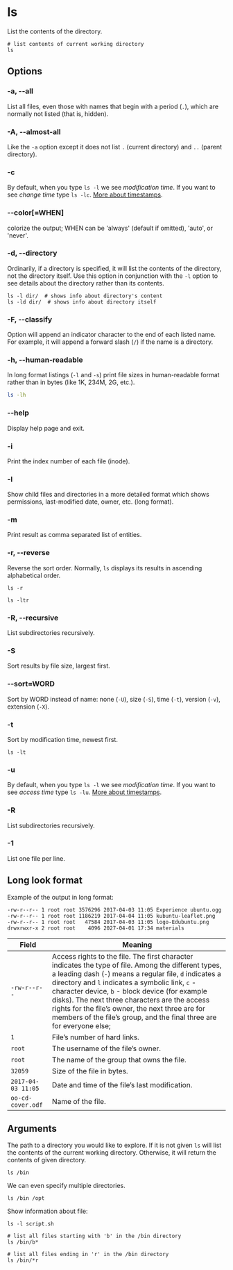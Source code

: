 # ls

List the contents of the directory.

```shell
# list contents of current working directory
ls
```

## Options

### -a, --all

List all files, even those with names that begin with a period (`.`), which are normally
not listed (that is, hidden).

### -A, --almost-all

Like the `-a` option except it does not list `.` (current directory) and `..` (parent
directory).

### -c

By default, when you type `ls -l` we see *modification time*. If you want to see
*change time* type `ls -lc`. [More about timestamps](/linux/timestamps.md).

### --color[=WHEN]

colorize the output; WHEN can be 'always' (default if omitted), 'auto', or 'never'.

### -d, --directory

Ordinarily, if a directory is specified, it will list the contents of the directory, not
the directory itself. Use this option in conjunction with the `-l` option to see details
about the directory rather than its contents.

```shell
ls -l dir/  # shows info about directory's content
ls -ld dir/  # shows info about directory itself
```

### -F, --classify

Option will append an indicator character to the end of each listed name. For example,
it will append a forward slash (`/`) if the name is a directory.

### -h, --human-readable

In long format listings (`-l` and `-s`) print file sizes in human-readable format rather
than in bytes (like 1K, 234M, 2G, etc.).

```bash
ls -lh
```

### --help

Display help page and exit.

### -i

Print the index number of each file (inode).

### -l

Show child files and directories in a more detailed format which shows permissions,
last-modified date, owner, etc. (long format).

### -m

Print result as comma separated list of entities.

### -r, --reverse

Reverse the sort order. Normally, `ls` displays its results in ascending alphabetical
order.

```
ls -r

ls -ltr
```

### -R, --recursive

List subdirectories recursively.

### -S

Sort results by file size, largest first.

### --sort=WORD

Sort by WORD instead of name: none (`-U`), size (`-S`), time (`-t`), version (`-v`),
extension (`-X`).

### -t

Sort by modification time, newest first.

```shell
ls -lt
```

### -u

By default, when you type `ls -l` we see *modification time*. If you want to see
*access time* type `ls -lu`. [More about timestamps](/linux/timestamps.md).


### -R

List subdirectories recursively.

### -1

List one file per line.

## Long look format

Example of the output in long format:

```shell
-rw-r--r-- 1 root root 3576296 2017-04-03 11:05 Experience ubuntu.ogg
-rw-r--r-- 1 root root 1186219 2017-04-04 11:05 kubuntu-leaflet.png
-rw-r--r-- 1 root root   47584 2017-04-03 11:05 logo-Edubuntu.png
drwxrwxr-x 2 root root    4096 2027-04-01 17:34 materials
```

| Field              | Meaning                                                                                                                                                                                                                                                                                                                                                                                                                                            |
|--------------------|----------------------------------------------------------------------------------------------------------------------------------------------------------------------------------------------------------------------------------------------------------------------------------------------------------------------------------------------------------------------------------------------------------------------------------------------------|
| `-rw-r--r--`       | Access rights to the file. The first character indicates the type of file. Among the different types, a leading dash (`-`) means a regular file, `d` indicates a directory and `l` indicates a symbolic link, `c` - character device, `b` - block device (for example disks). The next three characters are the access rights for the file’s owner, the next three are for members of the file’s group, and the final three are for everyone else; |
| `1`                | File’s number of hard links.                                                                                                                                                                                                                                                                                                                                                                                                                       |
| `root`             | The username of the file’s owner.                                                                                                                                                                                                                                                                                                                                                                                                                  |
| `root`             | The name of the group that owns the file.                                                                                                                                                                                                                                                                                                                                                                                                          |
| `32059`            | Size of the file in bytes.                                                                                                                                                                                                                                                                                                                                                                                                                         |
| `2017-04-03 11:05` | Date and time of the file’s last modification.                                                                                                                                                                                                                                                                                                                                                                                                     |
| `oo-cd-cover.odf` | Name of the file.                                                                                                                                                                                                                                                                                                                                                                                                                                  |

## Arguments

The path to a directory you would like to explore. If it is not given `ls` will list the
contents of the current working directory. Otherwise, it will return the contents of
given directory.

```shell
ls /bin
```

We can even specify multiple directories.

```shell
ls /bin /opt
```

Show information about file:

```shell
ls -l script.sh
```

```shell
# list all files starting with 'b' in the /bin directory
ls /bin/b*

# list all files ending in 'r' in the /bin directory
ls /bin/*r
```
